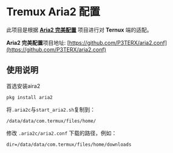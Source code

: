 # Tremux Aria2 配置

此项目是根据 **[Aria2 完美配置](https://github.com/P3TERX/aria2.conf)** 项目进行对 **Ternux** 端的适配。

**Aria2 完美配置**项目地址: [https://github.com/P3TERX/aria2.conf](https://github.com/P3TERX/aria2.conf)

## 使用说明

首选安装aira2

```
pkg install aria2
```

将`.aria2c`与`start_aria2.sh`复制到：

```
/data/data/com.termux/files/home/
```

修改 `.aria2c/aria2.conf` 下载的路径，例如：

```
dir=/data/data/com.termux/files/home/downloads
```


